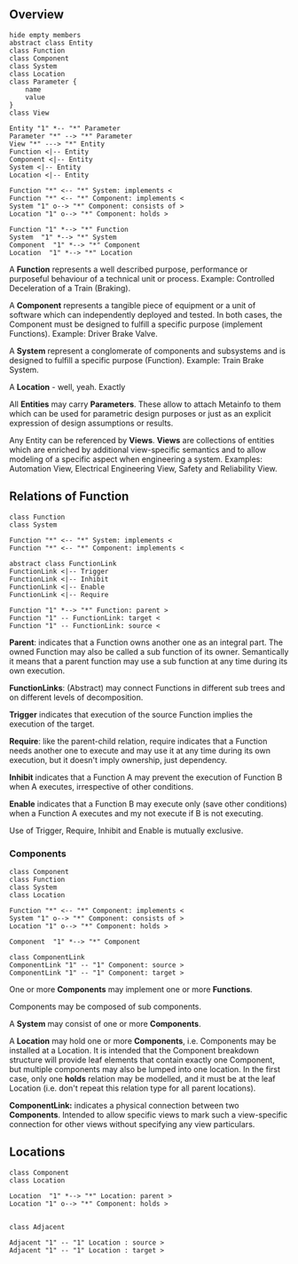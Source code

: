 ## Overview

```plantuml
hide empty members
abstract class Entity
class Function
class Component
class System
class Location
class Parameter {
	name
	value
}
class View

Entity "1" *-- "*" Parameter
Parameter "*" --> "*" Parameter
View "*" ---> "*" Entity
Function <|-- Entity
Component <|-- Entity
System <|-- Entity
Location <|-- Entity

Function "*" <-- "*" System: implements <
Function "*" <-- "*" Component: implements <
System "1" o--> "*" Component: consists of >
Location "1" o--> "*" Component: holds >

Function "1" *--> "*" Function 
System  "1" *--> "*" System
Component  "1" *--> "*" Component
Location  "1" *--> "*" Location
```

 A **Function** represents a well described purpose, performance or purposeful behaviour of a technical unit or process.  Example: Controlled Deceleration of a Train (Braking).

A **Component** represents a tangible piece of equipment or a unit of software which can independently deployed and tested. In both cases, the Component must be designed to fulfill a specific purpose (implement Functions). Example:  Driver Brake Valve.

A **System** represent a conglomerate of components and subsystems and is designed to fulfill a specific purpose (Function). Example: Train Brake System.    

A **Location** - well, yeah. Exactly

All **Entities** may carry **Parameters**. These allow to attach Metainfo to them which can be used for parametric design purposes or just as an explicit expression of design assumptions or results.

Any Entity can be referenced by **Views**. **Views** are collections of entities which are enriched by additional view-specific semantics and to allow modeling of a specific aspect when engineering a system. Examples: Automation View, Electrical Engineering View, Safety and Reliability View.   

## Relations of Function 
```plantuml
class Function
class System

Function "*" <-- "*" System: implements <
Function "*" <-- "*" Component: implements <

abstract class FunctionLink
FunctionLink <|-- Trigger
FunctionLink <|-- Inhibit
FunctionLink <|-- Enable
FunctionLink <|-- Require

Function "1" *--> "*" Function: parent >
Function "1" -- FunctionLink: target <
Function "1" -- FunctionLink: source <
```



**Parent**: indicates that a Function owns another one as an integral part. The owned Function may also be called a sub function of its owner. Semantically it means that a parent function may use a sub function at any time during its own execution. 

**FunctionLinks**: (Abstract) may connect Functions in different sub trees and on different levels of decomposition. 

**Trigger** indicates that execution of the source  Function implies the execution of the target. 

**Require**:  like the parent-child relation, require indicates that a Function needs another one to execute and may use it at any time during its own execution, but it doesn't imply ownership, just dependency.

**Inhibit** indicates that a Function A may prevent the execution of Function B when A executes, irrespective of other conditions.

**Enable** indicates that a Function B may execute only (save other conditions) when a Function A executes and my not execute if B is not executing.

Use of Trigger, Require, Inhibit and Enable is mutually exclusive.



### Components

```plantuml
class Component
class Function
class System
class Location

Function "*" <-- "*" Component: implements <
System "1" o--> "*" Component: consists of >
Location "1" o--> "*" Component: holds >

Component  "1" *--> "*" Component

class ComponentLink
ComponentLink "1" -- "1" Component: source >
ComponentLink "1" -- "1" Component: target >

```

One or more **Components** may implement one or more **Functions**.

Components may be composed of sub components. 

A **System** may consist of one or more **Components**.

A **Location** may hold one or more **Components**, i.e. Components may be installed at a Location. It is intended that the Component breakdown structure will provide leaf elements that contain exactly one Component, but multiple components may also be lumped into one location.  In the first case, only one **holds** relation may be modelled, and it must be at the leaf Location (i.e. don't repeat this relation type for all parent locations). 

**ComponentLink:** indicates a physical connection between two **Components**. Intended to allow specific views to mark such a view-specific connection for other views without specifying any view particulars.

## Locations

```plantuml
class Component
class Location

Location  "1" *--> "*" Location: parent >
Location "1" o--> "*" Component: holds >


class Adjacent

Adjacent "1" -- "1" Location : source >
Adjacent "1" -- "1" Location : target > 

```
